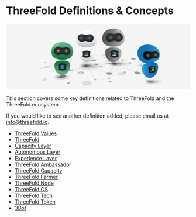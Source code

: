 # ThreeFold Definitions & Concepts

![](./img/definitionsv2.png)

This section covers some key definitions related to ThreeFold and the ThreeFold ecosystem.

If you would like to see another definition added, please email us at info@threefold.io.


- [ThreeFold Values](threefold_values.md)
- [ThreeFold](definition_threefold.md)
- [Capacity Layer](capacity_layer.md)
- [Autonomous Layer](autonomous_layer.md)
- [Experience Layer](experience_layer.md)
- [ThreeFold Ambassador](threefold_ambassador.md)
- [ThreeFold Capacity](threefold_capacity.md)
- [ThreeFold Farmer](threefold_farmer.md)
- [ThreeFold Node](threefold_node.md)
- [ThreeFold OS](threefold_operating_system.md)
- [ThreeFold Tech](threefold_tech.md)
- [ThreeFold Token](threefold_token.md)
- [3Bot](3bot_def.md)